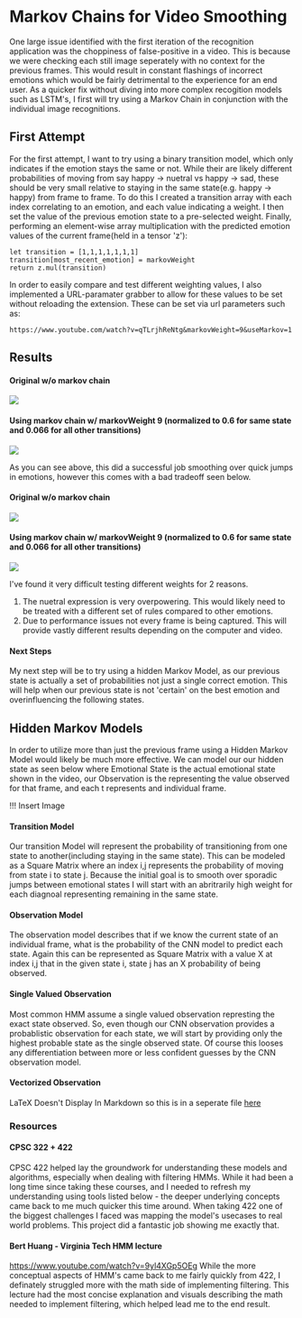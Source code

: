 # Markov Chains for Video Smoothing

One large issue identified with the first iteration of the recognition application was the choppiness of false-positive in a video. This is because we were checking each still image seperately with no context for the previous frames. This would result in constant flashings of incorrect emotions which would be fairly detrimental to the experience for an end user. As a quicker fix without diving into more complex recogition models such as LSTM's, I first will try using a Markov Chain in conjunction with the individual image recognitions. 


## First Attempt

For the first attempt, I want to try using a binary transition model, which only indicates if the emotion stays the same or not. While their are likely different probabilities of moving from say happy -> nuetral vs happy -> sad, these should be very small relative to staying in the same state(e.g. happy -> happy) from frame to frame. To do this I created a transition array with each index correlating to an emotion, and each value indicating a weight. I then set the value of the previous emotion state to a pre-selected weight. Finally, performing an element-wise array multiplication with the predicted emotion values of the current frame(held in a tensor 'z'):  

```
let transition = [1,1,1,1,1,1,1]
transition[most_recent_emotion] = markovWeight
return z.mul(transition)
```

In order to easily compare and test different weighting values, I also implemented a URL-paramater grabber to allow for these values to be set without reloading the extension. These can be set via url parameters such as:

```https://www.youtube.com/watch?v=qTLrjhReNtg&markovWeight=9&useMarkov=1```

## Results

#### Original w/o markov chain
![](https://github.com/ryanknauer/CPSC448/blob/master/Images/without_markov.gif)
#### Using markov chain w/ markovWeight 9 (normalized to 0.6 for same state and 0.066 for all other transitions)
![](https://github.com/ryanknauer/CPSC448/blob/master/Images/with_markov.gif)

As you can see above, this did a successful job smoothing over quick jumps in emotions, however this comes with a bad tradeoff seen below. 


#### Original w/o markov chain
![](https://github.com/ryanknauer/CPSC448/blob/master/Images/suprise_wo_markov.gif)
#### Using markov chain w/ markovWeight 9 (normalized to 0.6 for same state and 0.066 for all other transitions)
![](https://github.com/ryanknauer/CPSC448/blob/master/Images/suprise_w_markov.gif)

I've found it very difficult testing different weights for 2 reasons. 

1. The nuetral expression is very overpowering. This would likely need to be treated with a different set of rules compared to other emotions.
2. Due to performance issues not every frame is being captured. This will provide vastly different results depending on the computer and video. 

#### Next Steps
My next step will be to try using a hidden Markov Model, as our previous state is actually a set of probabilities not just a single correct emotion. This will help when our previous state is not 'certain' on the best emotion and overinfluencing the following states. 


## Hidden Markov Models
In order to utilize more than just the previous frame using a Hidden Markov Model would likely be much more effective. We can model our our hidden state as seen below where Emotional State is the actual emotional state shown in the video, our Observation is the representing the value observed for that frame, and each t represents and individual frame. 

!!! Insert Image


#### Transition Model

Our transition Model will represent the probability of transitioning from one state to another(including staying in the same state). This can be modeled as a Square Matrix where an index i,j represents the probability of moving from state i to state j. Because the initial goal is to smooth over sporadic jumps between emotional states I will start with an abritrarily high weight for each diagnoal representing remaining in the same state. 


#### Observation Model


The observation model describes that if we know the current state of an individual frame, what is the probability of the CNN model to predict each state. Again this can be represented as Square Matrix with a value X at index i,j that in the given state i, state j has an X probability of being observed. 

#### Single Valued Observation

Most common HMM assume a single valued observation represting the exact state observed. So, even though our CNN observation provides a probablistic observation for each state, we will start by providing only the highest probable state as the single observed state. Of course this looses any differentiation between more or less confident guesses by the CNN observation model.  

#### Vectorized Observation

LaTeX Doesn't Display In Markdown so this is in a seperate file [here](https://github.com/ryanknauer/CPSC448/blob/master/HMM.ipynb)


### Resources

#### CPSC 322 + 422
CPSC 422 helped lay the groundwork for understanding these models and algorithms, especially when dealing with filtering HMMs. While it had been a long time since taking these courses, and I needed to refresh my understanding using tools listed below - the deeper underlying concepts came back to me much quicker this time around. When taking 422 one of the biggest challenges I faced was mapping the model's usecases to real world problems. This project did a fantastic job showing me exactly that.


#### Bert Huang - Virginia Tech HMM lecture
https://www.youtube.com/watch?v=9yl4XGp5OEg
While the more conceptual aspects of HMM's came back to me fairly quickly from 422, I definately struggled more with the math side of implementing filtering. This lecture had the most concise explanation and visuals describing the math needed to implement filtering, which helped lead me to the end result. 



